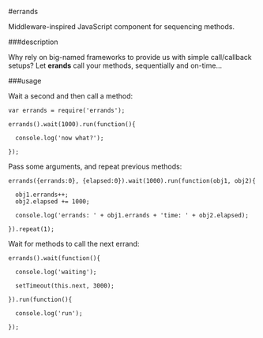 #errands

Middleware-inspired JavaScript component for sequencing methods.

###description

Why rely on big-named frameworks to provide us with simple call/callback setups? Let **erands** call your methods, sequentially and on-time... 

###usage

Wait a second and then call a method:

    var errands = require('errands');

    errands().wait(1000).run(function(){

      console.log('now what?');

    });

Pass some arguments, and repeat previous methods:

    errands({errands:0}, {elapsed:0}).wait(1000).run(function(obj1, obj2){

      obj1.errands++;
      obj2.elapsed += 1000;

      console.log('errands: ' + obj1.errands + 'time: ' + obj2.elapsed);

    }).repeat(1);

Wait for methods to call the next errand:

    errands().wait(function(){

      console.log('waiting');

      setTimeout(this.next, 3000);

    }).run(function(){

      console.log('run');

    });